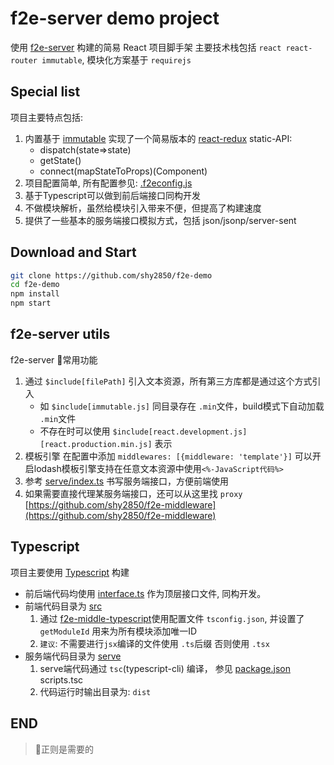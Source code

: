 # f2e-server demo project
使用 [f2e-server](https://github.com/shy2850/f2e-server) 构建的简易 React 项目脚手架
主要技术栈包括 `react react-router immutable`, 模块化方案基于 `requirejs`

## Special list
项目主要特点包括:
1. 内置基于 [immutable](http://facebook.github.io/immutable-js/docs/#/) 实现了一个简易版本的 [react-redux](./src/store.ts) static-API:
    - dispatch(state=>state)
    - getState()
    - connect(mapStateToProps)(Component)
2. 项目配置简单, 所有配置参见: [.f2econfig.js](./.f2econfig.js)
3. 基于Typescript可以做到前后端接口同构开发
4. 不做模块解析，虽然给模块引入带来不便，但提高了构建速度
5. 提供了一些基本的服务端接口模拟方式，包括 json/jsonp/server-sent

## Download and Start
```bash
git clone https://github.com/shy2850/f2e-demo
cd f2e-demo
npm install
npm start
```

## f2e-server utils
f2e-server 常用功能
1. 通过 `$include[filePath]` 引入文本资源，所有第三方库都是通过这个方式引入
    - 如 `$include[immutable.js]` 同目录存在 `.min`文件，build模式下自动加载 `.min`文件
    - 不存在时可以使用 `$include[react.development.js][react.production.min.js]` 表示 
2. 模板引擎 在配置中添加 `middlewares: [{middleware: 'template'}]` 可以开启lodash模板引擎支持在任意文本资源中使用`<%-JavaScript代码%>`
3. 参考 [serve/index.ts](./serve/index.ts) 书写服务端接口，方便前端使用
4. 如果需要直接代理某服务端接口，还可以从这里找 `proxy` [https://github.com/shy2850/f2e-middleware](https://github.com/shy2850/f2e-middleware)


## Typescript
项目主要使用 [Typescript](https://www.tslang.cn) 构建
- 前后端代码均使用 [interface.ts](./interface.ts) 作为顶层接口文件, 同构开发。
- 前端代码目录为 [src](./src)
    1. 通过 [f2e-middle-typescript](https://github.com/shy2850/f2e-middleware/tree/master/typescript)使用配置文件 `tsconfig.json`, 并设置了 `getModuleId` 用来为所有模块添加唯一ID
    2. `建议`: 不需要进行`jsx`编译的文件使用 `.ts`后缀 否则使用 `.tsx`
- 服务端代码目录为 [serve](./serve)
    1. serve端代码通过 `tsc`(typescript-cli) 编译， 参见 [package.json](./package.json) scripts.tsc
    2. 代码运行时输出目录为: `dist`


## END
> 正则是需要的